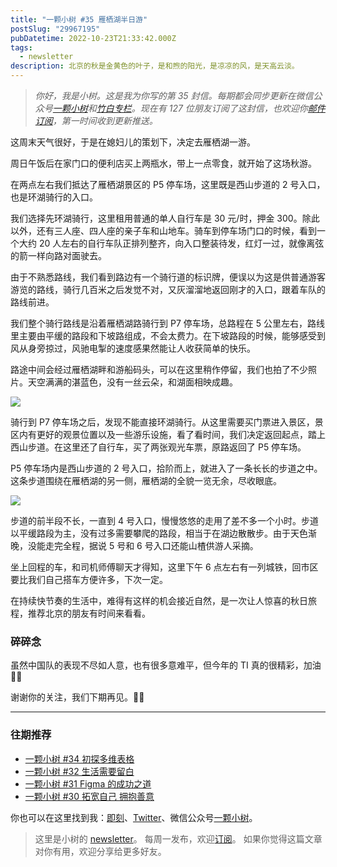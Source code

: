```yaml
---
title: "一颗小树 #35 雁栖湖半日游"
postSlug: "29967195"
pubDatetime: 2022-10-23T21:33:42.000Z
tags:
  - newsletter
description: 北京的秋是金黄色的叶子，是和煦的阳光，是凉凉的风，是天高云淡。
---
```


> _你好，我是小树。这是我为你写的第 35 封信。每期都会同步更新在微信公众号[一颗小树](https://weixin.sogou.com/weixin?query=a_warm_tree)和[竹白专栏](https://xiaoshu.zhubai.love)。现在有 127 位朋友订阅了这封信，也欢迎你[邮件订阅](https://xiaoshu.zhubai.love)，第一时间收到更新推送。_

这周末天气很好，于是在媳妇儿的策划下，决定去雁栖湖一游。

周日午饭后在家门口的便利店买上两瓶水，带上一点零食，就开始了这场秋游。

在两点左右我们抵达了雁栖湖景区的 P5 停车场，这里既是西山步道的 2 号入口，也是环湖骑行的入口。

我们选择先环湖骑行，这里租用普通的单人自行车是 30 元/时，押金 300。除此以外，还有三人座、四人座的亲子车和山地车。骑车到停车场门口的时候，看到一个大约 20 人左右的自行车队正排列整齐，向入口整装待发，红灯一过，就像离弦的箭一样向路对面驶去。

由于不熟悉路线，我们看到路边有一个骑行道的标识牌，便误以为这是供普通游客游览的路线，骑行几百米之后发觉不对，又灰溜溜地返回刚才的入口，跟着车队的路线前进。

我们整个骑行路线是沿着雁栖湖路骑行到 P7 停车场，总路程在 5 公里左右，路线里主要由平缓的路段和下坡路组成，不会太费力。在下坡路段的时候，能够感受到风从身旁掠过，风驰电掣的速度感果然能让人收获简单的快乐。

路途中间会经过雁栖湖畔和游船码头，可以在这里稍作停留，我们也拍了不少照片。天空满满的湛蓝色，没有一丝云朵，和湖面相映成趣。

![](/images/newsletter-35/2.jpeg)

骑行到 P7 停车场之后，发现不能直接环湖骑行。从这里需要买门票进入景区，景区内有更好的观景位置以及一些游乐设施，看了看时间，我们决定返回起点，踏上西山步道。在这里还了自行车，买了两张观光车票，原路返回了 P5 停车场。

P5 停车场内是西山步道的 2 号入口，拾阶而上，就进入了一条长长的步道之中。这条步道围绕在雁栖湖的另一侧，雁栖湖的全貌一览无余，尽收眼底。

![](/images/newsletter-35/3.jpeg)

步道的前半段不长，一直到 4 号入口，慢慢悠悠的走用了差不多一个小时。步道以平缓路段为主，没有过多需要攀爬的路段，相当于在湖边散散步。由于天色渐晚，没能走完全程，据说 5 号和 6 号入口还能山楂供游人采摘。

坐上回程的车，和司机师傅聊天才得知，这里下午 6 点左右有一列城铁，回市区要比我们自己搭车方便许多，下次一定。

在持续快节奏的生活中，难得有这样的机会接近自然，是一次让人惊喜的秋日旅程，推荐北京的朋友有时间来看看。

### 碎碎念

虽然中国队的表现不尽如人意，也有很多意难平，但今年的 TI 真的很精彩，加油 💪🏻

谢谢你的关注，我们下期再见。👋🏻

---

### 往期推荐

- [一颗小树 #34 初探多维表格](https://mp.weixin.qq.com/s/M27pTinwH0jV28NjhLfaHw)
- [一颗小树 #32 生活需要留白](https://mp.weixin.qq.com/s/Xk4U-9x5dsz2vjOoxPfLZQ)
- [一颗小树 #31 Figma 的成功之道](https://mp.weixin.qq.com/s/O-0ExGALEZAkhVJKBOV9Pw)
- [一颗小树 #30 拓宽自己 拥抱善意](https://mp.weixin.qq.com/s/grYVHXJa4UNPkv2L-PLUyA)

你也可以在这里找到我：[即刻](https://okjk.co/3Vsn5T)、[Twitter](https://twitter.com/yeshu_in_future)、微信公众号[一颗小树](https://weixin.sogou.com/weixin?query=a_warm_tree)。

> 这里是小树的 [newsletter](https://xiaoshu.zhubai.love)。 每周一发布，欢迎[订阅](https://xiaoshu.zhubai.love)。
> 如果你觉得这篇文章对你有用，欢迎分享给更多好友。
